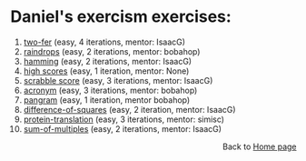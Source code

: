 # Daniel's exercism exercises:
1.	[two-fer](https://exercism.org/tracks/python/exercises/two-fer/solutions/danieldeitch1) (easy, 4 iterations, mentor: IsaacG)
1.	[raindrops](https://exercism.org/tracks/python/exercises/raindrops/solutions/danieldeitch1) (easy, 2 iterations, mentor: bobahop)
1.	[hamming](https://exercism.org/tracks/python/exercises/hamming/solutions?criteria=danieldeitch1) (easy, 2 iterations, mentor: IsaacG)
1.	[high scores](https://exercism.org/tracks/python/exercises/high-scores/solutions?criteria=danieldeitch1) (easy, 1 iteration, mentor: None)
1.	[scrabble score](https://exercism.org/tracks/python/exercises/scrabble-score/solutions/danieldeitch1) (easy, 3 iterations, mentor: IsaacG)
1.	[acronym](https://exercism.org/tracks/python/exercises/acronym/solutions/danieldeitch1) (easy, 3 iterations, mentor: bobahop)
1.	[pangram](https://exercism.org/tracks/python/exercises/pangram/solutions/danieldeitch1) (easy, 1 iteration, mentor bobahop)
1.	[difference-of-squares](https://exercism.org/tracks/python/exercises/difference-of-squares/solutions/danieldeitch1) (easy, 2 iteration, mentor: IsaacG)
1.	[protein-translation](https://exercism.org/tracks/python/exercises/protein-translation/solutions/danieldeitch1) (easy, 3 iterations, mentor: simisc)
1.	[sum-of-multiples](https://exercism.org/tracks/python/exercises/sum-of-multiples/solutions/danieldeitch1) (easy, 2 iterations, mentor: IsaacG)

<div style="text-align: right">Back to <a href='https://danieldeitch1.github.io/'>Home page<a/>
